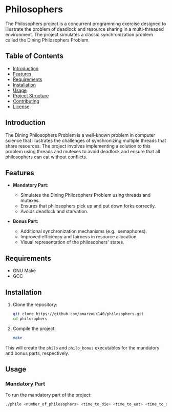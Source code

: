# Philosophers

The Philosophers project is a concurrent programming exercise designed to illustrate the problem of deadlock and resource sharing in a multi-threaded environment. The project simulates a classic synchronization problem called the Dining Philosophers Problem.

## Table of Contents

- [Introduction](#introduction)
- [Features](#features)
- [Requirements](#requirements)
- [Installation](#installation)
- [Usage](#usage)
- [Project Structure](#project-structure)
- [Contributing](#contributing)
- [License](#license)

## Introduction

The Dining Philosophers Problem is a well-known problem in computer science that illustrates the challenges of synchronizing multiple threads that share resources. The project involves implementing a solution to this problem using threads and mutexes to avoid deadlock and ensure that all philosophers can eat without conflicts.

## Features

- **Mandatory Part:**
  - Simulates the Dining Philosophers Problem using threads and mutexes.
  - Ensures that philosophers pick up and put down forks correctly.
  - Avoids deadlock and starvation.

- **Bonus Part:**
  - Additional synchronization mechanisms (e.g., semaphores).
  - Improved efficiency and fairness in resource allocation.
  - Visual representation of the philosophers' states.

## Requirements

- GNU Make
- GCC

## Installation

1. Clone the repository:

    ```sh
    git clone https://github.com/amarzouk140/philosophers.git
    cd philosophers
    ```

2. Compile the project:

    ```sh
    make
    ```

This will create the `philo` and `philo_bonus` executables for the mandatory and bonus parts, respectively.

## Usage

### Mandatory Part

To run the mandatory part of the project:

```sh
./philo <number_of_philosophers> <time_to_die> <time_to_eat> <time_to_sleep> [number_of_times_each_philosopher_must_eat]
